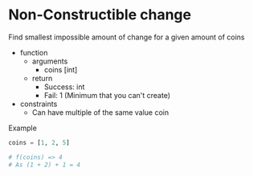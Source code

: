 # Non-Constructible change

Find smallest impossible amount of change for a given amount of coins

- function
  - arguments
    - coins [int]
  - return
    - Success: int
    - Fail: 1 (Minimum that you can't create)
- constraints
  - Can have multiple of the same value coin

Example

```python
coins = [1, 2, 5]

# f(coins) => 4
# As (1 + 2) + 1 = 4
```